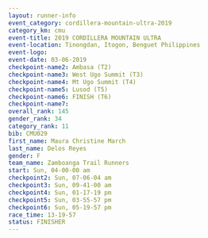 ```yaml
---
layout: runner-info 
event_category: cordillera-mountain-ultra-2019 
category_km: cmu 
event-title: 2019 CORDILLERA MOUNTAIN ULTRA 
event-location: Tinongdan, Itogon, Benguet Philippines 
event-logo: 
event-date: 03-06-2019 
checkpoint-name2: Ambasa (T2) 
checkpoint-name3: West Ugo Summit (T3) 
checkpoint-name4: Mt Ugo Summit (T4) 
checkpoint-name5: Lusod (T5) 
checkpoint-name6: FINISH (T6) 
checkpoint-name7: 
overall_rank: 145
gender_rank: 34
category_rank: 11
bib: CMU029
first_name: Maura Christine March
last_name: Delos Reyes
gender: F
team_name: Zamboanga Trail Runners
start: Sun, 04-00-00 am
checkpoint2: Sun, 07-06-04 am
checkpoint3: Sun, 09-41-00 am
checkpoint4: Sun, 01-17-19 pm
checkpoint5: Sun, 03-55-57 pm
checkpoint6: Sun, 05-19-57 pm
race_time: 13-19-57
status: FINISHER
---
```

